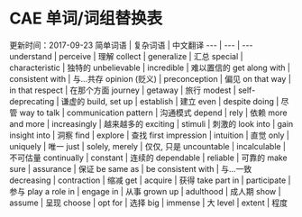 # CAE 单词/词组替换表

更新时间：2017-09-23
简单词语 | 复杂词语 | 中文翻译
--- | --- | ---
understand | perceive | 理解
collect | generalize | 汇总
special | characteristic | 独特的
unbelievable | incredible | 难以置信的
get along with | consistent with | 与...共存
opinion (贬义) | preconception | 偏见
on that way | in that respect | 在那个方面
journey | getaway | 旅行
modest | self-deprecating | 谦虚的
build, set up | establish | 建立
even | despite doing | 尽管
way to talk | communication pattern | 沟通模式
depend | rely | 依赖
more and more | increasingly | 越来越多的
exciting | stimuli | 刺激的
look into | gain insight into | 洞察
find | explore | 查找
first impression | intuition | 直觉
only | uniquely | 唯一
just | solely, merely | 仅仅, 只是
uncountable | incalculable | 不可估量
continually | constant | 连续的
dependable | reliable | 可靠的
make sure | assurance | 保证
be same as | be consistent with | 与...一致
decreasing | contraction | 缩减
get | acquire | 获得
take part in | participate | 参与
play a role in | engage in | 从事
grown up | adulthood | 成人期
show | assume | 呈现
choose | opt for | 选择
big | immense | 大
level | extent | 程度